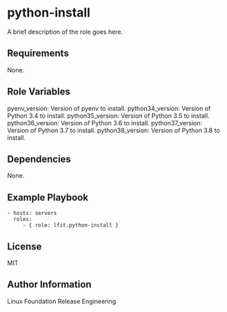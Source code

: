 python-install
==============

A brief description of the role goes here.

Requirements
------------

None.

Role Variables
--------------

pyenv_version: Version of pyenv to install.
python34_version: Version of Python 3.4 to install.
python35_version: Version of Python 3.5 to install.
python36_version: Version of Python 3.6 to install.
python37_version: Version of Python 3.7 to install.
python38_version: Version of Python 3.8 to install.

Dependencies
------------

None.

Example Playbook
----------------

    - hosts: servers
      roles:
         - { role: lfit.python-install }

License
-------

MIT

Author Information
------------------

Linux Foundation Release Engineering
